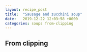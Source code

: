 ```yaml
---
layout: recipe_post
title:  "Sausage and zucchini soup"
date:   2019-12-22 12:03:58 +0000
categories: soups from-clipping
---
```


## From clipping
